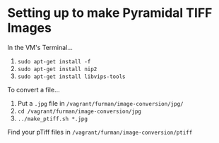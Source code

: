 # Setting up to make Pyramidal TIFF Images

In the VM's Terminal…

1. `sudo apt-get install -f`
1. `sudo apt-get install nip2`
1. `sudo apt-get install libvips-tools`

To convert a file…

1. Put a `.jpg` file in `/vagrant/furman/image-conversion/jpg/`
1. `cd /vagrant/furman/image-conversion/jpg`
1. `../make_ptiff.sh *.jpg`

Find your pTiff files in `/vagrant/furman/image-conversion/ptiff`






